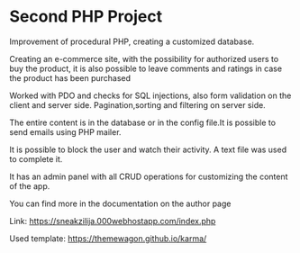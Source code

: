 # Second PHP Project 

Improvement of procedural PHP, creating a customized database.

Creating an e-commerce site, with the possibility for authorized users to buy the product, it is also possible to leave comments and ratings in case the product has been purchased

Worked with PDO and checks for SQL injections, also form validation on the client and server side. Pagination,sorting and filtering on server side.

The entire content is in the database or in the config file.It is possible to send emails using PHP mailer.

It is possible to block the user and watch their activity. A text file was used to complete it.

It has an admin panel with all CRUD operations for customizing the content of the app.

You can find more in the documentation on the author page

Link: https://sneakzilija.000webhostapp.com/index.php

Used template: https://themewagon.github.io/karma/

